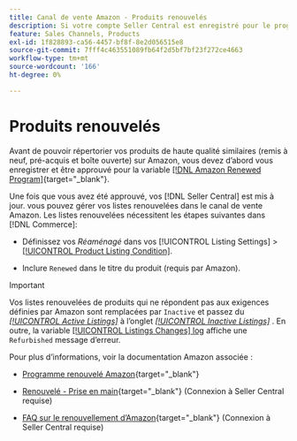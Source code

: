 ```yaml
---
title: Canal de vente Amazon - Produits renouvelés
description: Si votre compte Seller Central est enregistré pour le programme renouvelé, vous pouvez gérer vos listes renouvelées dans Amazon Sales Channel.
feature: Sales Channels, Products
exl-id: 1f828893-ca56-4457-bf8f-8e2d056515e8
source-git-commit: 7fff4c463551089fb64f2d5bf7bf23f272ce4663
workflow-type: tm+mt
source-wordcount: '166'
ht-degree: 0%

---
```


# Produits renouvelés

Avant de pouvoir répertorier vos produits de haute qualité similaires (remis à neuf, pré-acquis et boîte ouverte) sur Amazon, vous devez d’abord vous enregistrer et être approuvé pour la variable [[!DNL Amazon Renewed Program]](https://sell.amazon.com/programs/renewed.html){target="_blank"}.

Une fois que vous avez été approuvé, vos [!DNL Seller Central] est mis à jour. vous pouvez gérer vos listes renouvelées dans le canal de vente Amazon. Les listes renouvelées nécessitent les étapes suivantes dans [!DNL Commerce]:

- Définissez vos _Réaménagé_ dans vos [!UICONTROL Listing Settings] > [[!UICONTROL Product Listing Condition]](./product-listing-condition.md).

- Inclure `Renewed` dans le titre du produit (requis par Amazon).

>[!IMPORTANT]
>
>Vos listes renouvelées de produits qui ne répondent pas aux exigences définies par Amazon sont remplacées par `Inactive` et passez du *[[!UICONTROL Active Listings]](./active-listings.md)* à l’onglet *[[!UICONTROL Inactive Listings]](./inactive-listings.md)* . En outre, la variable [[!UICONTROL Listings Changes] log](./listing-changes-log.md) affiche une `Refurbished` message d’erreur.

Pour plus d’informations, voir la documentation Amazon associée :

- [Programme renouvelé Amazon](https://sell.amazon.com/programs/renewed.html){target="_blank"}

- [Renouvelé - Prise en main](https://sellercentral.amazon.com/gp/help/help.html/?itemID=201648580){target="_blank"} (Connexion à Seller Central requise)

- [FAQ sur le renouvellement d’Amazon](https://sellercentral.amazon.com/gp/help/help.html?itemID=202190060){target="_blank"} (Connexion à Seller Central requise)
